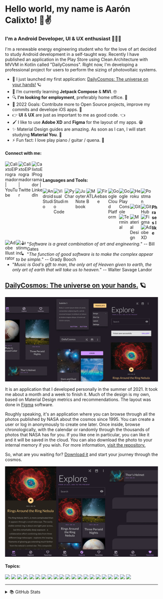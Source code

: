 # Hello world, my name is Aarón Calixto! 👋✌

### I'm a Android Developer, UI & UX enthusiast 👨‍💻🎨

I'm a renewable energy engineering student who for the love of art decided to study Android development in a self-taught way. Recently I have published an application in the Play Store using Clean Architecture with MVVM in Kotlin called "DailyCosmos". Right now, I'm developing a professional project for users to perform the sizing of photovoltaic systems. 

- 🔭 I just launched my first application: [DailyCosmos: The universe on your hands!][application] 🪐
- 🌱 I’m currently learning **Jetpack Compose** & **MVI**. 🤓
- 🔍 **I'm looking for employment**, preferably home office. 🏡
- 📌 2022 Goals: Contribute more to Open Source projects, improve my commits and develope iOS apps. 📱
- 👉 **UI** & **UX** are just as important to me as good code. 👈
- 🖌 I like to use **Adobe XD** and **Figma** for the layout of my apps. 😁
- ✨ Material Design guides are amazing. As soon as I can, I will start studying **Material You**. 👀
- ⚡ Fun fact: I love play piano / guitar / quena. 🎵

#### Connect with me:

[<img align="left" alt="CalixtoElProgramador | YouTube" width="44px" src="https://upload.wikimedia.org/wikipedia/commons/thumb/0/09/YouTube_full-color_icon_%282017%29.svg/2560px-YouTube_full-color_icon_%282017%29.svg.png" />][youtube]
[<img align="left" alt="CalixtoElProgramador | Twitter" width="44px" src="https://logodownload.org/wp-content/uploads/2014/09/twitter-logo-4.png" />][twitter]
[<img align="left" alt="CalixtoElProgramador | LinkedIn" width="36px" src="https://cdn-icons-png.flaticon.com/512/174/174857.png" />][linkedin]

<br />
<br />

#### Languages and Tools:

[<img align="left" alt="Android Studio" width="36px" src="https://upload.wikimedia.org/wikipedia/commons/thumb/e/e3/Android_Studio_Icon_%282014-2019%29.svg/1200px-Android_Studio_Icon_%282014-2019%29.svg.png"/>][github]
[<img align="left" alt="Visual Studio Code" width="36px" src="https://www.google.com.mx/url?sa=i&url=https%3A%2F%2Fcode.visualstudio.com%2F&psig=AOvVaw0xLXnlRqosRS_EUaYR2JXf&ust=1639866624639000&source=images&cd=vfe&ved=0CAsQjRxqFwoTCODqma_x6_QCFQAAAAAdAAAAABAD"/>][github]
[<img align="left" alt="PyCharm" width="36px" src="https://www.google.com.mx/url?sa=i&url=https%3A%2F%2Fcommons.wikimedia.org%2Fwiki%2FFile%3APyCharm_Icon.svg&psig=AOvVaw0z7jvl7W9Kp1aKtTVxsJR2&ust=1639866662677000&source=images&cd=vfe&ved=0CAsQjRxqFwoTCKiZoMHx6_QCFQAAAAAdAAAAABAD"/>][github]
[<img align="left" alt="Juoyter Notebook" width="36px" src="https://www.google.com.mx/url?sa=i&url=https%3A%2F%2Fes.wikipedia.org%2Fwiki%2FProyecto_Jupyter&psig=AOvVaw2B4DmZExHc7QTXrrjnovrH&ust=1639866695772000&source=images&cd=vfe&ved=0CAsQjRxqFwoTCJDugNHx6_QCFQAAAAAdAAAAABAD"/>][github]
[<img align="left" alt="MATLAB" width="36px" src="https://www.google.com.mx/url?sa=i&url=https%3A%2F%2Fes.m.wikipedia.org%2Fwiki%2FArchivo%3AMatlab_Logo.png&psig=AOvVaw2VyUA9SHQbEGs53hCmzyyS&ust=1639866726396000&source=images&cd=vfe&ved=0CAsQjRxqFwoTCPjO4N_x6_QCFQAAAAAdAAAAABAD"/>][github]
[<img align="left" alt="Firebase" width="36px" src="https://www.google.com.mx/url?sa=i&url=https%3A%2F%2Ficon-icons.com%2Fes%2Ficono%2Farchivo-tipo-de-firebase%2F130606&psig=AOvVaw0x8K70PjjrTBg8bTM-F2xS&ust=1639866762240000&source=images&cd=vfe&ved=0CAsQjRxqFwoTCNil2vDx6_QCFQAAAAAdAAAAABAI"/>][github]
[<img align="left" alt="Google Cloud Platform" width="36px" src="https://www.google.com.mx/url?sa=i&url=https%3A%2F%2Fseekicon.com%2Ffree-icon%2Fgoogle-cloud-platform_2&psig=AOvVaw2AmpR7e0hf-UKEjIqYC51u&ust=1639866796120000&source=images&cd=vfe&ved=0CAsQjRxqFwoTCOih7IHy6_QCFQAAAAAdAAAAABAD"/>][github]
[<img align="left" alt="Google Play Console" width="36px" src="https://play.google.com/store/apps/details?id=com.google.android.apps.playconsole&hl=es_PY&gl=US"/>][github]
[<img align="left" alt="Heroku" width="36px" src="https://www.google.com.mx/url?sa=i&url=https%3A%2F%2Ficon-icons.com%2Fes%2Ficono%2Fheroku%2F130912&psig=AOvVaw02LJGyR4GcVwPZp_DSUnEV&ust=1639866863768000&source=images&cd=vfe&ved=0CAsQjRxqFwoTCPjQvaLy6_QCFQAAAAAdAAAAABAD"/>][github]
[<img align="left" alt="Postman" width="36px" src="https://www.google.com.mx/url?sa=i&url=https%3A%2F%2Fvecta.io%2Fsymbols%2F92%2Fbrands-pj-pz%2F21%2Fpostman-icon&psig=AOvVaw1OaJjfrGE1x9yOundWGHtC&ust=1639866895661000&source=images&cd=vfe&ved=0CAsQjRxqFwoTCPC9trDy6_QCFQAAAAAdAAAAABAD"/>][github]
[<img align="left" alt="Git" width="36px" src="https://www.google.com.mx/url?sa=i&url=https%3A%2F%2Fcommons.wikimedia.org%2Fwiki%2FFile%3AGit_icon.svg&psig=AOvVaw33SxH4arTQUewmAHV1CQZi&ust=1639866955688000&source=images&cd=vfe&ved=0CAsQjRxqFwoTCNjl_szy6_QCFQAAAAAdAAAAABAD"/>][github]
[<img align="left" alt="GitHub" width="36px" src="https://www.google.com.mx/url?sa=i&url=https%3A%2F%2Ficones.pro%2Fen%2Fgithub-symbol-png-logo-icon-purple%2F&psig=AOvVaw2BnaCvUdtirIOz24j9ZrnZ&ust=1639867002418000&source=images&cd=vfe&ved=0CAsQjRxqFwoTCODUn-Ty6_QCFQAAAAAdAAAAABAU"/>][github]
[<img align="left" alt="Terminal" width="36px" src="https://www.google.com.mx/url?sa=i&url=https%3A%2F%2Ficon-icons.com%2Fes%2Ficono%2FTerminal%2F131942&psig=AOvVaw2LIX4eMj0RlzqEvGcHePgc&ust=1639867052031000&source=images&cd=vfe&ved=0CAsQjRxqFwoTCJjTjPvy6_QCFQAAAAAdAAAAABAD"/>][github]
[<img align="left" alt="Material Design" width="36px" src="https://www.google.com.mx/url?sa=i&url=https%3A%2F%2Fuxwing.com%2Fgoogle-material-design-icon%2F&psig=AOvVaw0AQM42GPjROgYyikMvlgZs&ust=1639867081116000&source=images&cd=vfe&ved=0CAsQjRxqFwoTCJDS_4jz6_QCFQAAAAAdAAAAABAD"/>][github]
[<img align="left" alt="Figma" width="36px" src="https://www.google.com.mx/url?sa=i&url=https%3A%2F%2Ficon-icons.com%2Fes%2Ficono%2Ffigma-logotipo%2F147289&psig=AOvVaw1k6QONu0Pinn7IdV_5-0y2&ust=1639867098363000&source=images&cd=vfe&ved=0CAsQjRxqFwoTCPDkgJHz6_QCFQAAAAAdAAAAABAD"/>][github]
[<img align="left" alt="Adobe XD" width="36px" src="https://www.google.com.mx/url?sa=i&url=https%3A%2F%2Fes.m.wikipedia.org%2Fwiki%2FArchivo%3AAdobe_XD_CC_icon.svg&psig=AOvVaw1ovgy9tR1B34SUJLAUHlf6&ust=1639867125652000&source=images&cd=vfe&ved=0CAsQjRxqFwoTCMDGkp7z6_QCFQAAAAAdAAAAABAD"/>][github]
[<img align="left" alt="Adobe Illustrator" width="36px" src="https://www.google.com.mx/url?sa=i&url=https%3A%2F%2Fes.m.wikipedia.org%2Fwiki%2FArchivo%3AAdobe_Illustrator_CC_icon.svg&psig=AOvVaw1Qn8_RqoiIymKlhEXj19ok&ust=1639867145522000&source=images&cd=vfe&ved=0CAsQjRxqFwoTCPDPwqfz6_QCFQAAAAAdAAAAABAD"/>][github]
[<img align="left" alt="Justinmind" width="36px" src="https://play.google.com/store/apps/details?id=com.justinmind.androidapp&hl=es_MX&gl=US"/>][github]

<br />
<br />

#### Phrases I like

- "_Software is a great combination of art and engineering._" -- Bill Gates
- "_The function of good software is to make the complex appear to be simple._" -- Grady Booch
- "_Music is God's gift to man, the only art of Heaven given to earth, the only art of earth that will take us to heaven._" -- Walter Savage Landor

## [DailyCosmos: The universe on your hands.][application] 🪐
![figma_dailycosmos](https://raw.githubusercontent.com/CalixtoElProgramador/CalixtoElProgramador/master/daily_cosmos_components.jpg)

It is an application that I developed personally in the summer of 2021. It took me about a month and a week to finish it. Much of the design is my own, based on Material Design metrics and recommendations. The layout was done in [Figma][figma_dailycosmos] software. 

Roughly speaking, it's an application where you can browse through all the photos published by NASA about the cosmos since 1995. You can create a user or log in anonymously to create one later. Once inside, browse chronologically, with the calendar or randomly through the thousands of photos that NASA has for you. If you like one in particular, you can like it and it will be saved in the cloud. You can also download the photo to your internal memory if you wish. For more information, [visit the repository.][dailycosmos_repository]

So, what are you waiting for? [Download it][application] and start your journey through the cosmos.

![figma_dailycosmos](https://raw.githubusercontent.com/CalixtoElProgramador/CalixtoElProgramador/master/daily_cosmos_main_mockup.jpg)

#### Topics:
![](https://img.shields.io/static/v1??style=flat-squaren&label=Language&labelColor=212121&message=Kotlin&color=9719ff)
![](https://img.shields.io/static/v1??style=flat-squaren&label=IDE&labelColor=212121&message=AndroidStudio&color=9719ff)
![](https://img.shields.io/static/v1??style=flat-squaren&label=Architecture&labelColor=212121&message=MVVM&color=9719ff)
![](https://img.shields.io/static/v1??style=flat-squaren&label=Structure&labelColor=212121&message=CleanArchitecture&color=9719ff)
![](https://img.shields.io/static/v1??style=flat-squaren&label=Network&labelColor=212121&message=Retrofit2&color=9719ff)
![](https://img.shields.io/static/v1??style=flat-squaren&label=Serialization&labelColor=212121&message=GSON&color=9719ff)
![](https://img.shields.io/static/v1??style=flat-squaren&label=ImageLoading&labelColor=212121&message=Glide&color=9719ff)
![](https://img.shields.io/static/v1??style=flat-squaren&label=Cache&labelColor=212121&message=Room&color=9719ff)
![](https://img.shields.io/static/v1??style=flat-squaren&label=Preferences&labelColor=212121&message=Datastore&color=9719ff)
![](https://img.shields.io/static/v1??style=flat-squaren&label=Injection&labelColor=212121&message=Hilt&color=9719ff)
![](https://img.shields.io/static/v1??style=flat-squaren&label=Firebase&labelColor=212121&message=Authentification&color=ff9819)
![](https://img.shields.io/static/v1??style=flat-squaren&label=Firebase&labelColor=212121&message=Store&color=ff9819)
![](https://img.shields.io/static/v1??style=flat-squaren&label=Firebase&labelColor=212121&message=Storage&color=ff9819)
![](https://img.shields.io/static/v1??style=flat-squaren&label=Firebase&labelColor=212121&message=Crashlytics&color=ff9819)
![](https://img.shields.io/static/v1??style=flat-squaren&label=Firebase&labelColor=212121&message=TestLab&color=ff9819)
![](https://img.shields.io/static/v1??style=flat-squaren&label=Permissions&labelColor=212121&message=Camara&color=#a4c639)
![](https://img.shields.io/static/v1??style=flat-squaren&label=Permissions&labelColor=212121&message=ExternalStorage&color=#a4c639)
![](https://img.shields.io/static/v1??style=flat-squaren&label=Permissions&labelColor=212121&message=InternalStorage&color=#a4c639)
![](https://img.shields.io/static/v1??style=flat-squaren&label=Layout&labelColor=212121&message=XML&color=ff0068)
![](https://img.shields.io/static/v1??style=flat-squaren&label=Design&labelColor=212121&message=Figma&color=ff0068)
![](https://img.shields.io/static/v1??style=flat-squaren&label=Animations&labelColor=212121&message=Lottie&color=ff0068)

---

<details>
  <summary>📚 GitHub Stats</summary>

<img align="left" alt="Most Used Languages" src="https://github-readme-stats.vercel.app/api/top-langs/?username=CalixtoElProgramador&layout=compact" />

</details>

[application]: https://play.google.com/store/apps/details?id=com.listocalixto.dailycosmo&hl=es_MX&gl=US
[dailycosmos_repository]: https://github.com/CalixtoElProgramador/DailyCosmos-Android
[figma_dailycosmos]: https://www.figma.com/file/RR1XH31BDa5Lgzw2trYe4G/DailyCosmos
[twitter]: https://twitter.com/Listo__Calixto
[youtube]: https://www.youtube.com/channel/UC_pbaIaGBYgOfiwT5uuTBEA
[linkedin]: https://www.linkedin.com/in/aaron-calixto-andrade-12968a1ab/
[github]: https://github.com/CalixtoElProgramador
